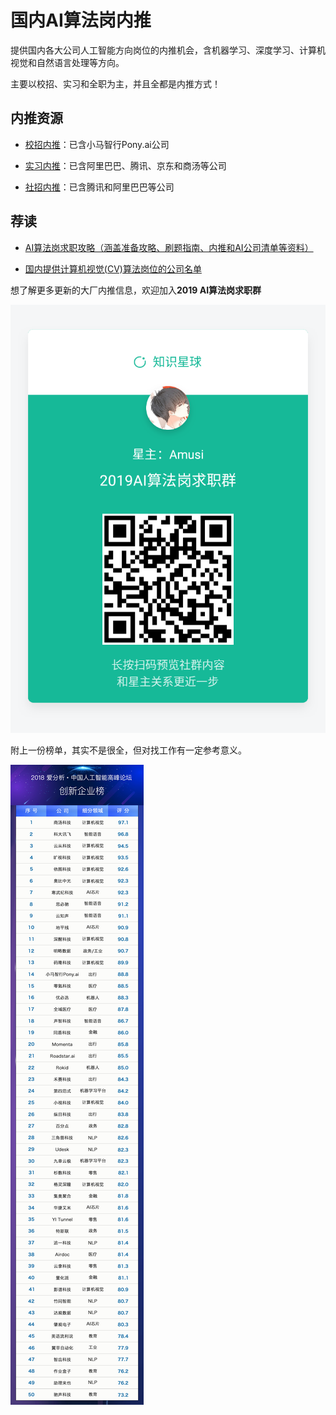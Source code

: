 # 国内AI算法岗内推
提供国内各大公司人工智能方向岗位的内推机会，含机器学习、深度学习、计算机视觉和自然语言处理等方向。

主要以校招、实习和全职为主，并且全都是内推方式！

## 内推资源

- [校招内推](校招/README.md)：已含小马智行Pony.ai公司

- [实习内推](实习/README.md)：已含阿里巴巴、腾讯、京东和商汤等公司

- [社招内推](社招/README.md)：已含腾讯和阿里巴巴等公司

## 荐读

- [AI算法岗求职攻略（涵盖准备攻略、刷题指南、内推和AI公司清单等资料）](https://github.com/amusi/AI-Job-Notes)

- [国内提供计算机视觉(CV)算法岗位的公司名单](https://github.com/amusi/CV-Jobs)

想了解更多更新的大厂内推信息，欢迎加入**2019 AI算法岗求职群**

![](img/2019AI算法岗求职群.png)

附上一份榜单，其实不是很全，但对找工作有一定参考意义。

![2018爱分析·中国人工智能创新企业榜](img/2018爱分析·中国人工智能创新企业榜.jpg)